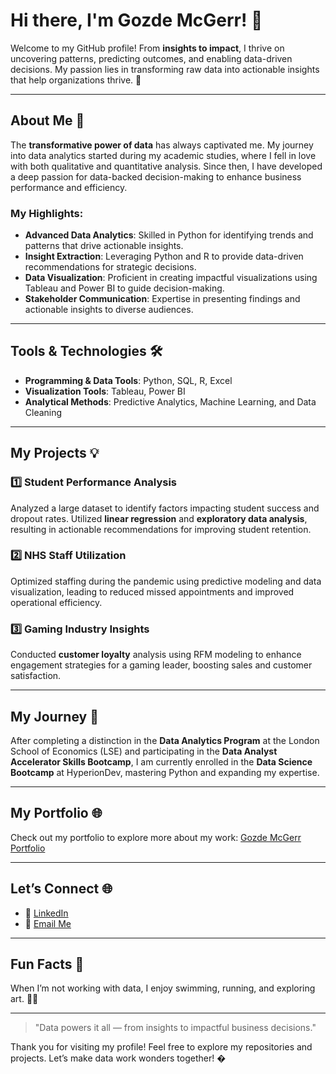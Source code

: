 # Hi there, I'm Gozde McGerr! 👋

Welcome to my GitHub profile! From **insights to impact**, I thrive on uncovering patterns, predicting outcomes, and enabling data-driven decisions. My passion lies in transforming raw data into actionable insights that help organizations thrive. 🚀

---

## About Me 🌟

The **transformative power of data** has always captivated me. My journey into data analytics started during my academic studies, where I fell in love with both qualitative and quantitative analysis. Since then, I have developed a deep passion for data-backed decision-making to enhance business performance and efficiency.

### My Highlights:

- **Advanced Data Analytics**: Skilled in Python for identifying trends and patterns that drive actionable insights.
- **Insight Extraction**: Leveraging Python and R to provide data-driven recommendations for strategic decisions.
- **Data Visualization**: Proficient in creating impactful visualizations using Tableau and Power BI to guide decision-making.
- **Stakeholder Communication**: Expertise in presenting findings and actionable insights to diverse audiences.

---

## Tools & Technologies 🛠️

- **Programming & Data Tools**: Python, SQL, R, Excel
- **Visualization Tools**: Tableau, Power BI
- **Analytical Methods**: Predictive Analytics, Machine Learning, and Data Cleaning

---

## My Projects 💡

### 1️⃣ **Student Performance Analysis**
Analyzed a large dataset to identify factors impacting student success and dropout rates. Utilized **linear regression** and **exploratory data analysis**, resulting in actionable recommendations for improving student retention.

### 2️⃣ **NHS Staff Utilization**
Optimized staffing during the pandemic using predictive modeling and data visualization, leading to reduced missed appointments and improved operational efficiency.

### 3️⃣ **Gaming Industry Insights**
Conducted **customer loyalty** analysis using RFM modeling to enhance engagement strategies for a gaming leader, boosting sales and customer satisfaction.

---

## My Journey 🚀

After completing a distinction in the **Data Analytics Program** at the London School of Economics (LSE) and participating in the **Data Analyst Accelerator Skills Bootcamp**, I am currently enrolled in the **Data Science Bootcamp** at HyperionDev, mastering Python and expanding my expertise.

---

## My Portfolio 🌐

Check out my portfolio to explore more about my work: [Gozde McGerr Portfolio](https://www.bulbapp.com/GozdeMcGerr/portfolio)

---

## Let’s Connect 🌐

- 💼 [LinkedIn](https://www.linkedin.com/in/gozdemcgerr/)
- 📧 [Email Me](mailto:gozde.mcgerr@example.com)

---

## Fun Facts 🎨

When I’m not working with data, I enjoy swimming, running, and exploring art. 🎨🌊

---

> "Data powers it all — from insights to impactful business decisions."

Thank you for visiting my profile! Feel free to explore my repositories and projects. Let’s make data work wonders together! �
